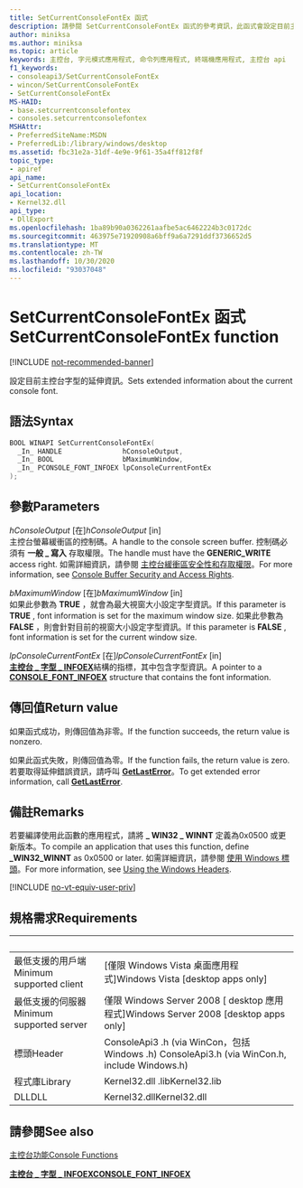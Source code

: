 ```yaml
---
title: SetCurrentConsoleFontEx 函式
description: 請參閱 SetCurrentConsoleFontEx 函式的參考資訊，此函式會設定目前主控台字型的延伸資訊。
author: miniksa
ms.author: miniksa
ms.topic: article
keywords: 主控台, 字元模式應用程式, 命令列應用程式, 終端機應用程式, 主控台 api
f1_keywords:
- consoleapi3/SetCurrentConsoleFontEx
- wincon/SetCurrentConsoleFontEx
- SetCurrentConsoleFontEx
MS-HAID:
- base.setcurrentconsolefontex
- consoles.setcurrentconsolefontex
MSHAttr:
- PreferredSiteName:MSDN
- PreferredLib:/library/windows/desktop
ms.assetid: fbc31e2a-31df-4e9e-9f61-35a4ff812f8f
topic_type:
- apiref
api_name:
- SetCurrentConsoleFontEx
api_location:
- Kernel32.dll
api_type:
- DllExport
ms.openlocfilehash: 1ba89b90a0362261aafbe5ac6462224b3c0172dc
ms.sourcegitcommit: 463975e71920908a6bff9a6a7291ddf3736652d5
ms.translationtype: MT
ms.contentlocale: zh-TW
ms.lasthandoff: 10/30/2020
ms.locfileid: "93037048"
---
```

# <a name="setcurrentconsolefontex-function"></a><span data-ttu-id="baec2-104">SetCurrentConsoleFontEx 函式</span><span class="sxs-lookup"><span data-stu-id="baec2-104">SetCurrentConsoleFontEx function</span></span>

[!INCLUDE [not-recommended-banner](./includes/not-recommended-banner.md)]

<span data-ttu-id="baec2-105">設定目前主控台字型的延伸資訊。</span><span class="sxs-lookup"><span data-stu-id="baec2-105">Sets extended information about the current console font.</span></span>

## <a name="syntax"></a><span data-ttu-id="baec2-106">語法</span><span class="sxs-lookup"><span data-stu-id="baec2-106">Syntax</span></span>

```C
BOOL WINAPI SetCurrentConsoleFontEx(
  _In_ HANDLE               hConsoleOutput,
  _In_ BOOL                 bMaximumWindow,
  _In_ PCONSOLE_FONT_INFOEX lpConsoleCurrentFontEx
);
```

## <a name="parameters"></a><span data-ttu-id="baec2-107">參數</span><span class="sxs-lookup"><span data-stu-id="baec2-107">Parameters</span></span>

<span data-ttu-id="baec2-108">*hConsoleOutput* \[在\]</span><span class="sxs-lookup"><span data-stu-id="baec2-108">*hConsoleOutput* \[in\]</span></span>  
<span data-ttu-id="baec2-109">主控台螢幕緩衝區的控制碼。</span><span class="sxs-lookup"><span data-stu-id="baec2-109">A handle to the console screen buffer.</span></span> <span data-ttu-id="baec2-110">控制碼必須有 **一般 \_ 寫入** 存取權限。</span><span class="sxs-lookup"><span data-stu-id="baec2-110">The handle must have the **GENERIC\_WRITE** access right.</span></span> <span data-ttu-id="baec2-111">如需詳細資訊，請參閱 [主控台緩衝區安全性和存取權限](console-buffer-security-and-access-rights.md)。</span><span class="sxs-lookup"><span data-stu-id="baec2-111">For more information, see [Console Buffer Security and Access Rights](console-buffer-security-and-access-rights.md).</span></span>

<span data-ttu-id="baec2-112">*bMaximumWindow* \[在\]</span><span class="sxs-lookup"><span data-stu-id="baec2-112">*bMaximumWindow* \[in\]</span></span>  
<span data-ttu-id="baec2-113">如果此參數為 **TRUE** ，就會為最大視窗大小設定字型資訊。</span><span class="sxs-lookup"><span data-stu-id="baec2-113">If this parameter is **TRUE** , font information is set for the maximum window size.</span></span> <span data-ttu-id="baec2-114">如果此參數為 **FALSE** ，則會針對目前的視窗大小設定字型資訊。</span><span class="sxs-lookup"><span data-stu-id="baec2-114">If this parameter is **FALSE** , font information is set for the current window size.</span></span>

<span data-ttu-id="baec2-115">*lpConsoleCurrentFontEx* \[在\]</span><span class="sxs-lookup"><span data-stu-id="baec2-115">*lpConsoleCurrentFontEx* \[in\]</span></span>  
<span data-ttu-id="baec2-116">[**主控台 \_ 字型 \_ INFOEX**](console-font-infoex.md)結構的指標，其中包含字型資訊。</span><span class="sxs-lookup"><span data-stu-id="baec2-116">A pointer to a [**CONSOLE\_FONT\_INFOEX**](console-font-infoex.md) structure that contains the font information.</span></span>

## <a name="return-value"></a><span data-ttu-id="baec2-117">傳回值</span><span class="sxs-lookup"><span data-stu-id="baec2-117">Return value</span></span>

<span data-ttu-id="baec2-118">如果函式成功，則傳回值為非零。</span><span class="sxs-lookup"><span data-stu-id="baec2-118">If the function succeeds, the return value is nonzero.</span></span>

<span data-ttu-id="baec2-119">如果此函式失敗，則傳回值為零。</span><span class="sxs-lookup"><span data-stu-id="baec2-119">If the function fails, the return value is zero.</span></span> <span data-ttu-id="baec2-120">若要取得延伸錯誤資訊，請呼叫 [**GetLastError**](https://msdn.microsoft.com/library/windows/desktop/ms679360)。</span><span class="sxs-lookup"><span data-stu-id="baec2-120">To get extended error information, call [**GetLastError**](https://msdn.microsoft.com/library/windows/desktop/ms679360).</span></span>

## <a name="remarks"></a><span data-ttu-id="baec2-121">備註</span><span class="sxs-lookup"><span data-stu-id="baec2-121">Remarks</span></span>

<span data-ttu-id="baec2-122">若要編譯使用此函數的應用程式，請將 **\_ WIN32 \_ WINNT** 定義為0x0500 或更新版本。</span><span class="sxs-lookup"><span data-stu-id="baec2-122">To compile an application that uses this function, define **\_WIN32\_WINNT** as 0x0500 or later.</span></span> <span data-ttu-id="baec2-123">如需詳細資訊，請參閱 [使用 Windows 標頭](https://msdn.microsoft.com/library/windows/desktop/aa383745)。</span><span class="sxs-lookup"><span data-stu-id="baec2-123">For more information, see [Using the Windows Headers](https://msdn.microsoft.com/library/windows/desktop/aa383745).</span></span>

[!INCLUDE [no-vt-equiv-user-priv](./includes/no-vt-equiv-user-priv.md)]

## <a name="requirements"></a><span data-ttu-id="baec2-124">規格需求</span><span class="sxs-lookup"><span data-stu-id="baec2-124">Requirements</span></span>

| &nbsp; | &nbsp; |
|-|-|
| <span data-ttu-id="baec2-125">最低支援的用戶端</span><span class="sxs-lookup"><span data-stu-id="baec2-125">Minimum supported client</span></span> | <span data-ttu-id="baec2-126">\[僅限 Windows Vista 桌面應用程式\]</span><span class="sxs-lookup"><span data-stu-id="baec2-126">Windows Vista \[desktop apps only\]</span></span> |
| <span data-ttu-id="baec2-127">最低支援的伺服器</span><span class="sxs-lookup"><span data-stu-id="baec2-127">Minimum supported server</span></span> | <span data-ttu-id="baec2-128">僅限 Windows Server 2008 \[ desktop 應用程式\]</span><span class="sxs-lookup"><span data-stu-id="baec2-128">Windows Server 2008 \[desktop apps only\]</span></span> |
| <span data-ttu-id="baec2-129">標頭</span><span class="sxs-lookup"><span data-stu-id="baec2-129">Header</span></span> | <span data-ttu-id="baec2-130">ConsoleApi3 .h (via WinCon，包括 Windows .h) </span><span class="sxs-lookup"><span data-stu-id="baec2-130">ConsoleApi3.h (via WinCon.h, include Windows.h)</span></span> |
| <span data-ttu-id="baec2-131">程式庫</span><span class="sxs-lookup"><span data-stu-id="baec2-131">Library</span></span> | <span data-ttu-id="baec2-132">Kernel32.dll .lib</span><span class="sxs-lookup"><span data-stu-id="baec2-132">Kernel32.lib</span></span> |
| <span data-ttu-id="baec2-133">DLL</span><span class="sxs-lookup"><span data-stu-id="baec2-133">DLL</span></span> | <span data-ttu-id="baec2-134">Kernel32.dll</span><span class="sxs-lookup"><span data-stu-id="baec2-134">Kernel32.dll</span></span> |

## <a name="see-also"></a><span data-ttu-id="baec2-135">請參閱</span><span class="sxs-lookup"><span data-stu-id="baec2-135">See also</span></span>

[<span data-ttu-id="baec2-136">主控台功能</span><span class="sxs-lookup"><span data-stu-id="baec2-136">Console Functions</span></span>](console-functions.md)

[<span data-ttu-id="baec2-137">**主控台 \_ 字型 \_ INFOEX**</span><span class="sxs-lookup"><span data-stu-id="baec2-137">**CONSOLE\_FONT\_INFOEX**</span></span>](console-font-infoex.md)
